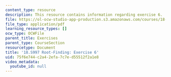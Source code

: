 ```yaml
---
content_type: resource
description: This resource contains information regarding exercise 6.
file: https://ol-ocw-studio-app-production.s3.amazonaws.com/courses/18-s997-introduction-to-matlab-programming-fall-2011/75f6e744c2a42efa7c7ed55512f2a1e8_MIT18_S997F11_Exercise_6.pdf
file_type: application/pdf
learning_resource_types: []
ocw_type: OCWFile
parent_title: Exercises
parent_type: CourseSection
resourcetype: Document
title: '18.S997 Root-Finding: Exercise 6'
uid: 75f6e744-c2a4-2efa-7c7e-d55512f2a1e8
video_metadata:
  youtube_id: null
---
```

